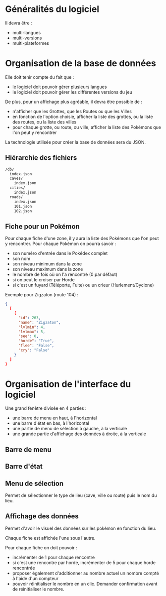 # Généralités du logiciel

Il devra être :
* multi-langues
* multi-versions
* multi-plateformes

# Organisation de la base de données

Elle doit tenir compte du fait que :
* le logiciel doit pouvoir gérer plusieurs langues
* le logiciel doit pouvoir gérer les différentes versions du jeu

De plus, pour un affichage plus agréable, il devra être possible de :
* n'afficher que les Grottes, que les Routes ou que les Villes
* en fonction de l'option choisie, afficher la liste des grottes, ou la liste des routes, ou la liste des villes
* pour chaque grotte, ou route, ou ville, afficher la liste des Pokémons que l'on peut y rencontrer

La technologie utilisée pour créer la base de données sera du JSON.

## Hiérarchie des fichiers

```txt
/db/
  index.json
  caves/
    index.json
  cities/
    index.json
  roads/
    index.json
    101.json
    102.json
```

## Fiche pour un Pokémon

Pour chaque fiche d'une zone, il y aura la liste des Pokémons que l'on peut y rencontrer. Pour chaque Pokémon on pourra savoir :
* son numéro d'entrée dans le Pokédex complet
* son nom
* son niveau minimum dans la zone
* son niveau maximum dans la zone
* le nombre de fois où on l'a rencontré (0 par défaut)
* si on peut le croiser par Horde
* si c'est un fuyard (Téléporte, Fuite) ou un crieur (Hurlement/Cyclone)

Exemple pour Zigzaton (route 104) :
```json
{
  [
    {
      "id": 263,
      "name": "Zigzaton",
      "lvlmin": 4,
      "lvlmax": 5,
      "see": 0,
      "horde": "True",
      "flee": "False",
      "cry": "False"
    }
  ]
}
```

# Organisation de l'interface du logiciel

Une grand fenêtre divisée en 4 parties :
* une barre de menu en haut, à l'horizontal
* une barre d'état en bas, à l'horizontal
* une partie de menu de sélection à gauche, à la verticale
* une grande partie d'affichage des données à droite, à la verticale 

## Barre de menu

## Barre d'état

## Menu de sélection

Permet de sélectionner le type de lieu (cave, ville ou route) puis le nom du lieu.

## Affichage des données

Permet d'avoir le visuel des données sur les pokémon en fonction du lieu.

Chaque fiche est affichée l'une sous l'autre.

Pour chaque fiche on doit pouvoir :
* incrémenter de 1 pour chaque rencontre
* si c'est une rencontre par horde, incrémenter de 5 pour chaque horde rencontrée
* proposer également d'additionner au nombre actuel un nombre compté à l'aide d'un compteur
* pouvoir réinitialiser le nombre en un clic. Demander confirmation avant de réinitialiser le nombre.
